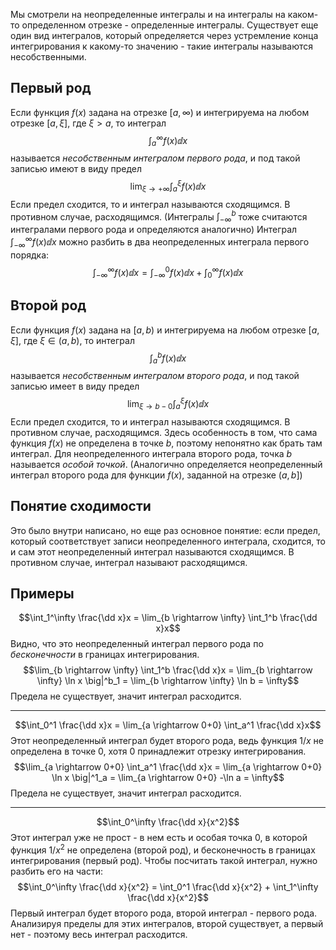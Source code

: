 Мы смотрели на неопределенные интегралы и на интегралы на каком-то определенном отрезке - определенные интегралы. Существует еще один вид интегралов, который определяется через устремление конца интегрирования к какому-то значению - такие интегралы называются несобственными.
## Первый род
Если функция $f(x)$ задана на отрезке $[a, \infty)$ и интегрируема на любом отрезке $[a, \xi]$, где $\xi > a$, то интеграл
$$\int_a^\infty f(x) \dd x$$
называется *несобственным интегралом первого рода*, и под такой записью имеют в виду предел
$$\lim_{\xi \rightarrow +\infty} \int_a^\xi f(x) \dd x$$
Если предел сходится, то и интеграл называются сходящимся. В противном случае, расходящимся.
(Интегралы $\int^b_{-\infty}$ тоже считаются интегралами первого рода и определяются аналогично)
Интеграл $\int_{-\infty}^\infty f(x)\dd x$ можно разбить в два неопределенных интеграла первого порядка:
$$\int_{-\infty}^\infty f(x)\dd x = \int_{-\infty}^0 f(x)\dd x + \int_{0}^\infty f(x)\dd x$$
## Второй род
Если функция $f(x)$ задана на $[a,b)$ и интегрируема на любом отрезке $[a,\xi]$, где $\xi \in (a,b)$, то интеграл
$$\int_a^b f(x) \dd x$$
называется *несобственным интегралом второго рода*, и под такой записью имеет в виду предел
$$\lim_{\xi \rightarrow b-0} \int_a^\xi f(x) \dd x$$
Если предел сходится, то и интеграл называются сходящимся. В противном случае, расходящимся.
Здесь особенность в том, что сама функция $f(x)$ не определена в точке $b$, поэтому непонятно как брать там интеграл. Для неопределенного интеграла второго рода, точка $b$ называется *особой точкой*.
(Аналогично определяется неопределенный интеграл второго рода для функции $f(x)$, заданной на отрезке $(a,b]$)
## Понятие сходимости
Это было внутри написано, но еще раз основное понятие: если предел, который соответствует записи неопределенного интеграла, сходится, то и сам этот неопределенный интеграл называются сходящимся. В противном случае, интеграл называют расходящимся.
## Примеры
$$\int_1^\infty \frac{\dd x}x = \lim_{b \rightarrow \infty} \int_1^b \frac{\dd x}x$$
Видно, что это неопределенный интеграл первого рода по *бесконечности* в границах интегрирования.
$$\lim_{b \rightarrow \infty} \int_1^b \frac{\dd x}x = \lim_{b \rightarrow \infty} \ln x \big|^b_1 = \lim_{b \rightarrow \infty} \ln b = \infty$$
Предела не существует, значит интеграл расходится.

---
$$\int_0^1 \frac{\dd x}x = \lim_{a \rightarrow 0+0} \int_a^1 \frac{\dd x}x$$
Этот неопределенный интеграл будет второго рода, ведь функция $1/x$ не определена в точке $0$, хотя $0$ принадлежит отрезку интегрирования.
$$\lim_{a \rightarrow 0+0} \int_a^1 \frac{\dd x}x = \lim_{a \rightarrow 0+0} \ln x \big|^1_a = \lim_{a \rightarrow 0+0} -\ln a = \infty$$
Предела не существует, значит интеграл расходится.

---
$$\int_0^\infty \frac{\dd x}{x^2}$$
Этот интеграл уже не прост - в нем есть и особая точка $0$, в которой функция $1/x^2$ не определена (второй род), и бесконечность в границах интегрирования (первый род). Чтобы посчитать такой интеграл, нужно разбить его на части:
$$\int_0^\infty \frac{\dd x}{x^2} = \int_0^1 \frac{\dd x}{x^2} + \int_1^\infty \frac{\dd x}{x^2}$$
Первый интеграл будет второго рода, второй интеграл - первого рода. Анализируя пределы для этих интегралов, второй существует, а первый нет - поэтому весь интеграл расходится.